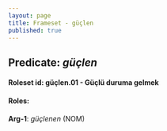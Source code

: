 ```yaml
---
layout: page
title: Frameset - güçlen
published: true
---
```

<h2>Predicate: <i>güçlen</i></h2>
<h4>Roleset id: güçlen.01 - Güçlü duruma gelmek<br>
<h4>Roles:</h4>
<b>Arg-1</b>: <i>güçlenen</i>  (NOM) <br>
